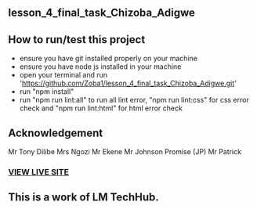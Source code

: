 ## lesson_4_final_task_Chizoba_Adigwe
## How to run/test this project
* ensure you have git installed properly on your machine
* ensure you have node js installed in your machine
* open your terminal and run 'https://github.com/Zoba1/lesson_4_final_task_Chizoba_Adigwe.git'
* run "npm install"
* run "npm run lint:all" to run all lint error, "npm run lint:css" for css error check and "npm run lint:html" for html error check
## Acknowledgement
Mr Tony Dilibe
Mrs Ngozi
Mr Ekene
Mr Johnson Promise (JP)
Mr Patrick
### [VIEW LIVE SITE](https://zoba1.github.io/lesson_4_final_task_Chizoba_Adigwe/)
## This is a work of LM TechHub.